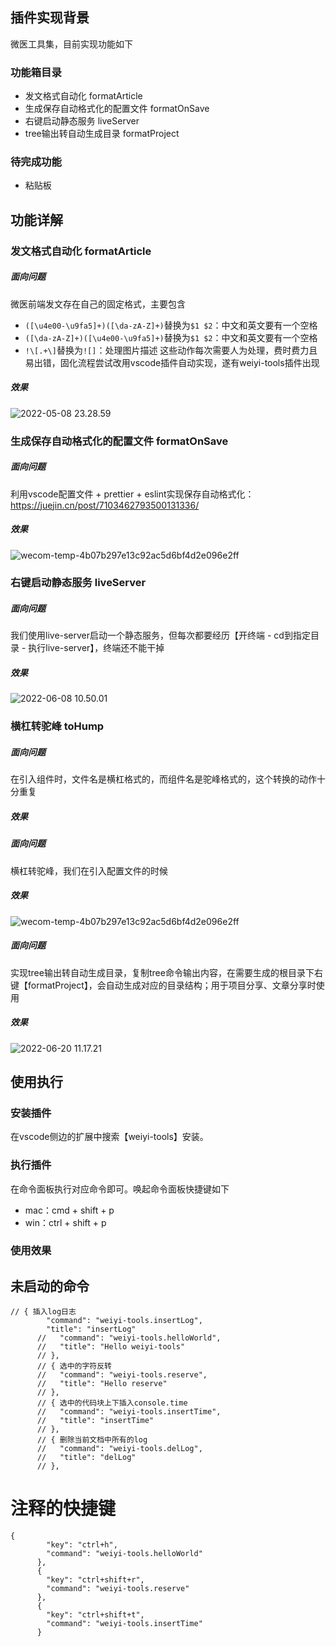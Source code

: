 ## 插件实现背景
微医工具集，目前实现功能如下
### 功能箱目录
- 发文格式自动化 formatArticle
- 生成保存自动格式化的配置文件 formatOnSave
- 右键启动静态服务 liveServer
- tree输出转自动生成目录 formatProject

### 待完成功能
- 粘贴板

## 功能详解
### 发文格式自动化 formatArticle
##### 面向问题
微医前端发文存在自己的固定格式，主要包含
- `([\u4e00-\u9fa5]+)([\da-zA-Z]+)`替换为`$1 $2`：中文和英文要有一个空格
- `([\da-zA-Z]+)([\u4e00-\u9fa5]+)`替换为`$1 $2`：中文和英文要有一个空格
- `!\[.+\]`替换为`![]`：处理图片描述
这些动作每次需要人为处理，费时费力且易出错，固化流程尝试改用vscode插件自动实现，遂有weiyi-tools插件出现
##### 效果
![2022-05-08 23.28.59](https://tva1.sinaimg.cn/large/e6c9d24ely1h21uyzwezeg21940u078r.gif)
### 生成保存自动格式化的配置文件 formatOnSave
##### 面向问题
利用vscode配置文件 + prettier + eslint实现保存自动格式化：https://juejin.cn/post/7103462793500131336/
##### 效果
![wecom-temp-4b07b297e13c92ac5d6bf4d2e096e2ff](https://tva1.sinaimg.cn/large/e6c9d24ely1h30n3norlcj20se09p3yy.jpg)
### 右键启动静态服务 liveServer
##### 面向问题
我们使用live-server启动一个静态服务，但每次都要经历【开终端 - cd到指定目录 - 执行live-server】，终端还不能干掉
##### 效果
![2022-06-08 10.50.01](https://tva1.sinaimg.cn/large/e6c9d24ely1h30n9fbu3zg21et0lftlj.gif)

### 横杠转驼峰 toHump
##### 面向问题
在引入组件时，文件名是横杠格式的，而组件名是驼峰格式的，这个转换的动作十分重复
##### 效果


##### 面向问题
横杠转驼峰，我们在引入配置文件的时候
##### 效果
![wecom-temp-4b07b297e13c92ac5d6bf4d2e096e2ff](https://tva1.sinaimg.cn/large/e6c9d24ely1h30n3norlcj20se09p3yy.jpg)

##### 面向问题
实现tree输出转自动生成目录，复制tree命令输出内容，在需要生成的根目录下右键【formatProject】，会自动生成对应的目录结构；用于项目分享、文章分享时使用
##### 效果
![2022-06-20 11.17.21](https://tva1.sinaimg.cn/large/e6c9d24ely1h3ejhn9cfmg21bg0ligqi.gif)


## 使用执行
### 安装插件

在vscode侧边的扩展中搜索【weiyi-tools】安装。

### 执行插件

在命令面板执行对应命令即可。唤起命令面板快捷键如下

- mac：cmd + shift + p
- win：ctrl + shift + p

### 使用效果



## 未启动的命令
```
// { 插入log日志
        "command": "weiyi-tools.insertLog",
        "title": "insertLog"
      //   "command": "weiyi-tools.helloWorld",
      //   "title": "Hello weiyi-tools"
      // },
      // { 选中的字符反转
      //   "command": "weiyi-tools.reserve",
      //   "title": "Hello reserve"
      // },
      // { 选中的代码块上下插入console.time
      //   "command": "weiyi-tools.insertTime",
      //   "title": "insertTime"
      // },
      // { 删除当前文档中所有的log
      //   "command": "weiyi-tools.delLog",
      //   "title": "delLog"
      // },
```
# 注释的快捷键
```
{
        "key": "ctrl+h",
        "command": "weiyi-tools.helloWorld"
      },
      {
        "key": "ctrl+shift+r",
        "command": "weiyi-tools.reserve"
      },
      {
        "key": "ctrl+shift+t",
        "command": "weiyi-tools.insertTime"
      }
```